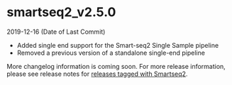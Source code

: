 # smartseq2_v2.5.0

2019-12-16 (Date of Last Commit)

* Added single end support for the Smart-seq2 Single Sample pipeline
* Removed a previous version of a standalone single-end pipeline


More changelog information is coming soon. For more release information, please see release notes for [releases tagged with Smartseq2](https://github.com/HumanCellAtlas/skylab/releases). 
